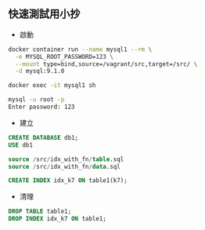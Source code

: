 ## 快速測試用小抄

- 啟動

```sh
docker container run --name mysql1 --rm \
  -e MYSQL_ROOT_PASSWORD=123 \
  --mount type=bind,source=/vagrant/src,target=/src/ \
  -d mysql:9.1.0

docker exec -it mysql1 sh
```

```sh
mysql -u root -p
Enter password: 123
```

- 建立

```sql
CREATE DATABASE db1;
USE db1

source /src/idx_with_fn/table.sql
source /src/idx_with_fn/data.sql
```

```sql
CREATE INDEX idx_k7 ON table1(k7);
```

- 清理

```sql
DROP TABLE table1;
DROP INDEX idx_k7 ON table1;
```
